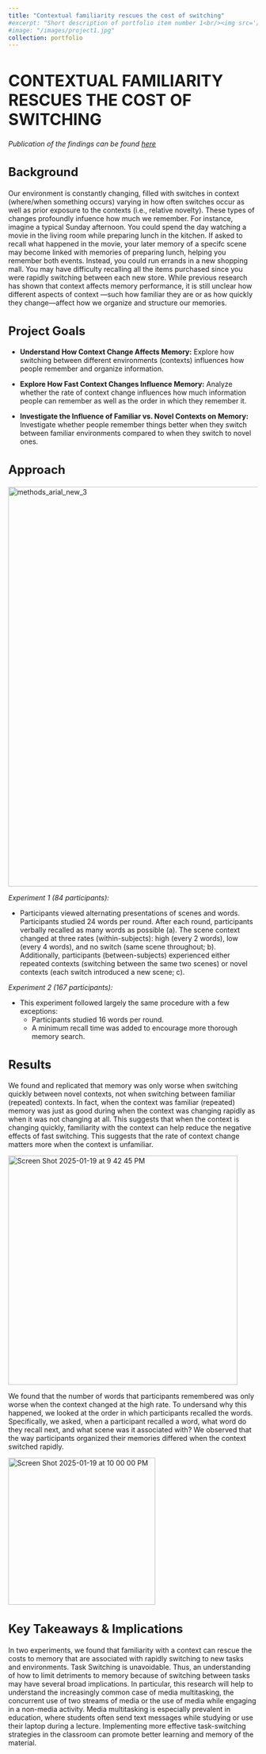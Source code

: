 ```yaml
---
title: "Contextual familiarity rescues the cost of switching"
#excerpt: "Short description of portfolio item number 1<br/><img src='/images/500x300.png'>"
#image: "/images/project1.jpg"
collection: portfolio
---
```


<h1 style="font-size:32px;">CONTEXTUAL FAMILIARITY RESCUES THE COST OF SWITCHING</h1>



_Publication of the findings can be found [here](http://lindsay-rait.github.io/files/pbr_2023.pdf)_

<h2 style="font-size:24px;">Background</h2>

Our environment is constantly changing, filled with switches in context (where/when something occurs) varying in how often switches occur as well as prior exposure to the contexts (i.e., relative novelty).  These types of changes profoundly infuence how much we remember. For instance, imagine a typical Sunday afternoon. You could spend the day watching a movie in the living room while preparing lunch in the kitchen. If asked to recall what happened in the movie, your later memory of a specifc scene may become linked with memories of preparing lunch, helping you remember both events. Instead, you could run errands in a new shopping mall. You may have difficulty recalling all the items purchased since you were rapidly switching between each new store. While previous research has shown that context affects memory performance, it is still unclear how different aspects of context —such how familiar they are or as how quickly they change—affect how we organize and structure our memories.

<h2 style="font-size:24px;">Project Goals</h2>

* **Understand How Context Change Affects Memory:** Explore how switching between different environments (contexts) influences how people remember and organize information.

* **Explore How Fast Context Changes Influence Memory:** Analyze whether the rate of context change influences how much information people can remember as well as the order in which they remember it. 

* **Investigate the Influence of Familiar vs. Novel Contexts on Memory:** Investigate whether people remember things better when they switch between familiar environments compared to when they switch to novel ones.




<h2 style="font-size:24px;">Approach</h2>

<img width="807" alt="methods_arial_new_3" src="https://github.com/user-attachments/assets/18ec090c-aa35-4e05-b65b-ebb770ec70a3" />

_Experiment 1 (84 participants):_

* Participants viewed alternating presentations of scenes and words. Participants studied 24 words per round. After each round, participants verbally recalled as many words as possible (a). The scene context changed at three rates (within-subjects): high (every 2 words), low (every 4 words), and no switch (same scene throughout; b). Additionally, participants (between-subjects) experienced either repeated contexts (switching between the same two scenes) or novel contexts (each switch introduced a new scene; c).

_Experiment 2 (167 participants):_

* This experiment followed largely the same procedure with a few exceptions:
   * Participants studied 16 words per round.
   * A minimum recall time was added to encourage more thorough memory search.


<h2 style="font-size:24px;">Results</h2>


We found and replicated that memory was only worse when switching quickly between novel contexts, not when switching between familiar (repeated) contexts. In fact, when the context was familiar (repeated) memory was just as good during when the context was changing rapidly as when it was not changing at all. This suggests that when the context is changing quickly, familiarity with the context can help reduce the negative effects of fast switching. This suggests that the rate of context change matters more when the context is unfamiliar. 

<img width="463" alt="Screen Shot 2025-01-19 at 9 42 45 PM" src="https://github.com/user-attachments/assets/00b3f0c1-aea1-49f8-ba15-7b783567ce73" />

We found that the number of words that participants remembered was only worse when the context changed at the high rate. To undersand why this happened, we looked at the order in which participants recalled the words. Specifically, we asked, when a participant recalled a word, what word do they recall next, and what scene was it associated with? We observed that the way participants organized their memories differed when the context switched rapidly. 

<img width="297" alt="Screen Shot 2025-01-19 at 10 00 00 PM" src="https://github.com/user-attachments/assets/ede4f657-a23a-43d0-ad04-71bc5c7ca8d2" />


<h2 style="font-size:24px;">Key Takeaways & Implications</h2>

In two experiments, we found that familiarity with a context can rescue the costs to memory that are associated with rapidly switching to new tasks and environments. Task Switching is unavoidable. Thus, an understanding of how to limit detriments to memory because of switching between tasks may have several broad implications. In particular, this research will help to understand the increasingly common case of media multitasking, the concurrent use of two streams of media or the use of media while engaging in a non-media activity. Media multitasking is especially prevalent in education, where students often send text messages while studying or use their laptop during a lecture. Implementing more effective task-switching strategies in the classroom can promote better learning and memory of the material. 


 
